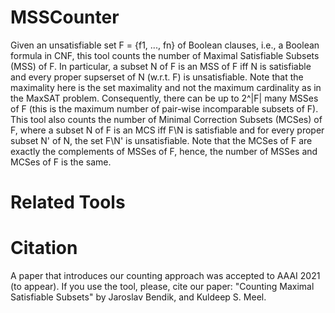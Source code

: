 # MSSCounter
Given an unsatisfiable set F = {f1, ..., fn} of Boolean clauses, i.e., a Boolean formula in CNF, this tool counts the number of Maximal Satisfiable Subsets (MSS) of F. 
In particular, a subset N of F is an MSS of F iff N is satisfiable and every proper supserset of N (w.r.t. F) is unsatisfiable. Note that the maximality here is the set maximality and not the maximum cardinality as in the MaxSAT problem. Consequently, there can be up to 2^|F| many MSSes of F (this is the maximum number of pair-wise incomparable subsets of F). 
This tool also counts the number of Minimal Correction Subsets (MCSes) of F, where a subset N of F is an MCS iff F\N is satisfiable and for every proper subset N' of N, the set F\N' is unsatisfiable. Note that the MCSes of F are exactly the complements of MSSes of F, hence, the number of MSSes and MCSes of F is the same. 

# Related Tools


# Citation
A paper that introduces our counting approach was accepted to AAAI 2021 (to appear). If you use the tool, please, cite our paper:
"Counting Maximal Satisfiable Subsets" by Jaroslav Bendik, and Kuldeep S. Meel. 
